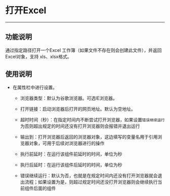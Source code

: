 # 打开Excel
---
## 功能说明
通过指定路径打开一个Excel 工作簿（如果文件不存在则会创建此文件），并返回Excel对象，支持 xls、xlsx格式。

## 使用说明
* 在属性栏中进行设置。

  * 浏览器类型：默认为谷歌浏览器。可选IE浏览器。
  
  * 打开链接：启动浏览器后打开的网页地址。默认为空地址。
  * 超时时间（秒）：在指定时间内不断尝试打开浏览器，如果设置`错误继续运行`为否则超出规定的时间还没有打开浏览器则会报错并退出运行
  * 输出到：打开浏览器后返回的浏览器对象，这边填写的变量名用于引用浏览器对象，可用于后续对浏览器进行的操作
  * 执行前延时：在运行该组件前延时的时间，单位为秒
  
  * 执行后延时：在运行该组件后延时的时间，单位为秒
  
  * 错误继续运行：默认为否，也就是在规定时间内还没有打开浏览器就会退出流程；如果设置为是，则超过规定时间还没打开浏览器则会继续执行当前组件后面的组件
